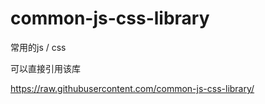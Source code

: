 # common-js-css-library
常用的js / css 

可以直接引用该库

https://raw.githubusercontent.com/common-js-css-library/

